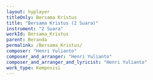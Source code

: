 ```yaml
---
layout: hyplayer
titleOnly: Bersama Kristus
title: "Bersama Kristus (2 Suara)"
instrument: "2 Suara"
workId: Bersama_Kristus
parent: Beranda
permalink: /Bersama_Kristus/
composer: "Henri Yulianto"
composer_and_arranger: "Henri Yulianto"
composer_and_arranger_and_lyricist: "Henri Yulianto"
work_type: Komposisi
---
```


